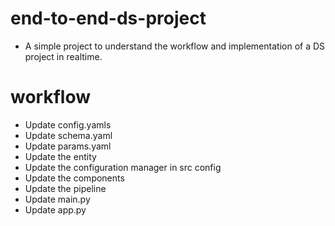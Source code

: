 # end-to-end-ds-project

* A simple project to understand the workflow and implementation of a DS project in realtime.


# workflow

- Update config.yamls
- Update schema.yaml
- Update params.yaml
- Update the entity
- Update the configuration manager in src config
- Update the components
- Update the pipeline
- Update main.py
- Update app.py
